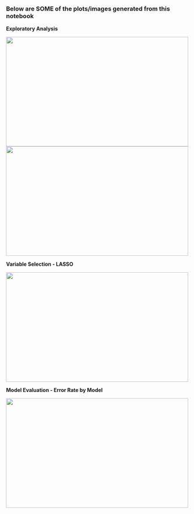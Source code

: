 ### Below are SOME of the plots/images generated from this notebook

**Exploratory Analysis** <br />

<img src="https://user-images.githubusercontent.com/79668025/153952868-332b60a0-d8ff-41b1-94cd-227d0b7d9fd8.png" width="500" height="300">
<img src="https://user-images.githubusercontent.com/79668025/153952874-51c0393e-8019-4d6f-b3fe-fe4358b5fc8f.png" width="500" height="300">

**Variable Selection - LASSO**<br />

<img src="https://user-images.githubusercontent.com/79668025/153953073-d5455ba6-06f3-4f5e-98b0-a03ac4235500.png" width="500" height="300">

**Model Evaluation - Error Rate by Model**<br />

<img src="https://user-images.githubusercontent.com/79668025/153953079-8b0afff0-e667-47b8-9acc-7b4a039d398b.png" width="500" height="300">
